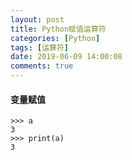 ```yaml
---
layout: post
title: Python赋值运算符
categories: [Python]
tags: [运算符]
date: 2019-06-09 14:00:08
comments: true
---
```



#### 变量赋值

```>>> a=3
>>> a
3
>>> print(a)
3
```


